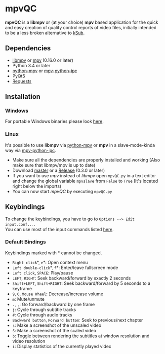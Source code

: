 # mpvQC

**mpvQC** is a **libmpv** or (at your choice) **mpv** based application for the quick and easy creation of quality control reports of video files, initially intended to be a less broken alternative to [kSub](http://dakoworks.ath.cx/projects/ksub).

## Dependencies

- [libmpv](https://github.com/mpv-player/mpv) or [mpv](https://mpv.io/installation/) (0.16.0 or later)
- Python 3.4 or later
- [python-mpv](https://github.com/jaseg/python-mpv) or [mpv-python-ipc](https://github.com/siikamiika/mpv-python-ipc)
- PyQt5
- [Requests](https://github.com/kennethreitz/requests)

## Installation

### Windows

For portable Windows binaries please look [here](https://mpvqc.rekt.cc/download/).

### Linux

It's possible to use **libmpv** via [python-mpv](https://github.com/jaseg/python-mpv) or **mpv** in a slave-mode-kinda way via [mpv-python-ipc](https://github.com/siikamiika/mpv-python-ipc).

- Make sure all the dependencies are properly installed and working (Also make sure that libmpv/mpv is up to date)
- Download [master](https://github.com/Frechdachs/mpvQC/archive/master.zip) or a [Release](https://github.com/Frechdachs/mpvQC/releases) (0.3.0 or later)
- If you want to use _mpv_ instead of _libmpv_ open `mpvQC.py` in a text editor and change the global variable `mpvslave` from `False` to `True` (It's located right below the imports)
- You can now start _mpvQC_ by executing `mpvQC.py`

## Keybindings

To change the keybindings, you have to go to `Options --> Edit input.conf...`.<br>
You can use most of the input commands listed [here](https://mpv.io/manual/master/#list-of-input-commands).

### Default Bindings

Keybindings marked with \* cannot be changed.

- `Right click`\*, `e`\*: Open context menu
- `Left double-click`\*, `f`\*: Enter/leave fullscreen mode
- `Left click`, `SPACE`: Play/pause
- `LEFT`, `RIGHT`: Seek backward/forward by exactly 2 seconds
- `Shift+LEFT`, `Shift+RIGHT`: Seek backward/forward by 5 seconds to a keyframe
- `9`, `0`, `Mouse Wheel`: Decrease/increase volume
- `m`: Mute/unmute
- `.`, `,`: Go forward/backward by one frame
- `j`: Cycle through subtitle tracks
- `#`: Cycle through audio tracks
- `Backward button`, `Forward button`: Seek to previous/next chapter
- `s`: Make a screenshot of the unscaled video
- `S`: Make a screenshot of the scaled video
- `b`: Toggle between rendering the subtitles at window resolution and video resolution
- `i`: Display statistics of the currently played video
